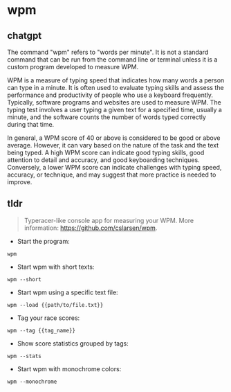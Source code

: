 # wpm 
## chatgpt 
The command "wpm" refers to "words per minute". It is not a standard command that can be run from the command line or terminal unless it is a custom program developed to measure WPM. 

WPM is a measure of typing speed that indicates how many words a person can type in a minute. It is often used to evaluate typing skills and assess the performance and productivity of people who use a keyboard frequently. Typically, software programs and websites are used to measure WPM. The typing test involves a user typing a given text for a specified time, usually a minute, and the software counts the number of words typed correctly during that time. 

In general, a WPM score of 40 or above is considered to be good or above average. However, it can vary based on the nature of the task and the text being typed. A high WPM score can indicate good typing skills, good attention to detail and accuracy, and good keyboarding techniques. Conversely, a lower WPM score can indicate challenges with typing speed, accuracy, or technique, and may suggest that more practice is needed to improve. 

## tldr 
 
> Typeracer-like console app for measuring your WPM.
> More information: <https://github.com/cslarsen/wpm>.

- Start the program:

`wpm`

- Start wpm with short texts:

`wpm --short`

- Start wpm using a specific text file:

`wpm --load {{path/to/file.txt}}`

- Tag your race scores:

`wpm --tag {{tag_name}}`

- Show score statistics grouped by tags:

`wpm --stats`

- Start wpm with monochrome colors:

`wpm --monochrome`
